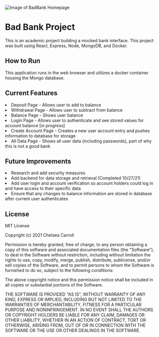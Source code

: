 ![Image of BadBank Homepage](https://github.com/CMC06/bad-bank/blob/dev/bad-bank-homepage.JPG)

# Bad Bank Project
This is an academic project building a mocked bank interface. This project was built using React, Express, Node, MongoDB, and Docker.

## How to Run
This application runs in the web browser and utilizes a docker container housing the Mongo database.

## Current Features
<li>Deposit Page - Allows user to add to balance</li>
<li>Withdrawal Page - Allows user to subtract from balance</li>
<li>Balance Page - Shows user balance</li>
<li>Login Page - Allows user to authenticate and see stored values for account balance [in progress]</li>
<li>Create Account Page - Creates a new user account entry and pushes information to database for storage</li>
<li>All Data Page - Shows all user data (including passwords), part of why this is not a good bank</li>

## Future Improvements
<li>Research and add security measures</li>
<li>Add backend for data storage and retrieval (Completed 10/27/21)</li>
<li>Add user login and account verification so account holders could log in and have access to their specific data</li>
<li>Ensure that any changes to balance information are stored in database after current user authenticates</li>

## License
MIT License

Copyright (c) 2021 Chelsea Carroll

Permission is hereby granted, free of charge, to any person obtaining a copy
of this software and associated documentation files (the "Software"), to deal
in the Software without restriction, including without limitation the rights
to use, copy, modify, merge, publish, distribute, sublicense, and/or sell
copies of the Software, and to permit persons to whom the Software is
furnished to do so, subject to the following conditions:

The above copyright notice and this permission notice shall be included in all
copies or substantial portions of the Software.

THE SOFTWARE IS PROVIDED "AS IS", WITHOUT WARRANTY OF ANY KIND, EXPRESS OR
IMPLIED, INCLUDING BUT NOT LIMITED TO THE WARRANTIES OF MERCHANTABILITY,
FITNESS FOR A PARTICULAR PURPOSE AND NONINFRINGEMENT. IN NO EVENT SHALL THE
AUTHORS OR COPYRIGHT HOLDERS BE LIABLE FOR ANY CLAIM, DAMAGES OR OTHER
LIABILITY, WHETHER IN AN ACTION OF CONTRACT, TORT OR OTHERWISE, ARISING FROM,
OUT OF OR IN CONNECTION WITH THE SOFTWARE OR THE USE OR OTHER DEALINGS IN THE
SOFTWARE.